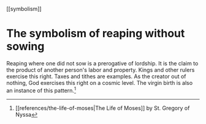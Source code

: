 [[symbolism]]

# The symbolism of reaping without sowing

Reaping where one did not sow is a prerogative of lordship. It is the claim to the product of another person's labor and property. Kings and other rulers exercise this right. Taxes and tithes are examples. As the creator out of nothing, God exercises this right on a cosmic level. The virgin birth is also an instance of this pattern.[^1]

[^1]: [[references/the-life-of-moses|The Life of Moses]] by St. Gregory of Nyssa
